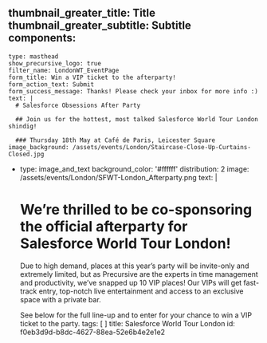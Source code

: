 thumbnail_greater_title: Title
thumbnail_greater_subtitle: Subtitle
components:
  - 
    type: masthead
    show_precursive_logo: true
    filter_name: LondonWT_EventPage
    form_title: Win a VIP ticket to the afterparty!
    form_action_text: Submit
    form_success_message: Thanks! Please check your inbox for more info :)
    text: |
      # Salesforce Obsessions After Party
      
      ## Join us for the hottest, most talked Salesforce World Tour London shindig!
      
      ### Thursday 18th May at Café de Paris, Leicester Square
    image_background: /assets/events/London/Staircase-Close-Up-Curtains-Closed.jpg
  - 
    type: image_and_text
    background_color: '#ffffff'
    distribution: 2
    image: /assets/events/London/SFWT-London_Afterparty.png
    text: |
      # We’re thrilled to be co-sponsoring the official afterparty for Salesforce World Tour London!
      
      Due to high demand, places at this year’s party will be invite-only and extremely limited, but as Precursive are the experts in time management and productivity, we’ve snapped up 10 VIP places! Our VIPs will get fast-track entry, top-notch live entertainment and access to an exclusive space with a private bar.
      
      See below for the full line-up and to enter for your chance to win a VIP ticket to the party.
tags: [ ]
title: Salesforce World Tour London
id: f0eb3d9d-b8dc-4627-88ea-52e6b4e2e1e2
